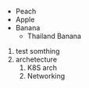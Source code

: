 * Peach
* Apple
* Banana
  * Thailand Banana
  
1. test somthing
2. archetecture
   1. K8S arch
   2. Networking
  
